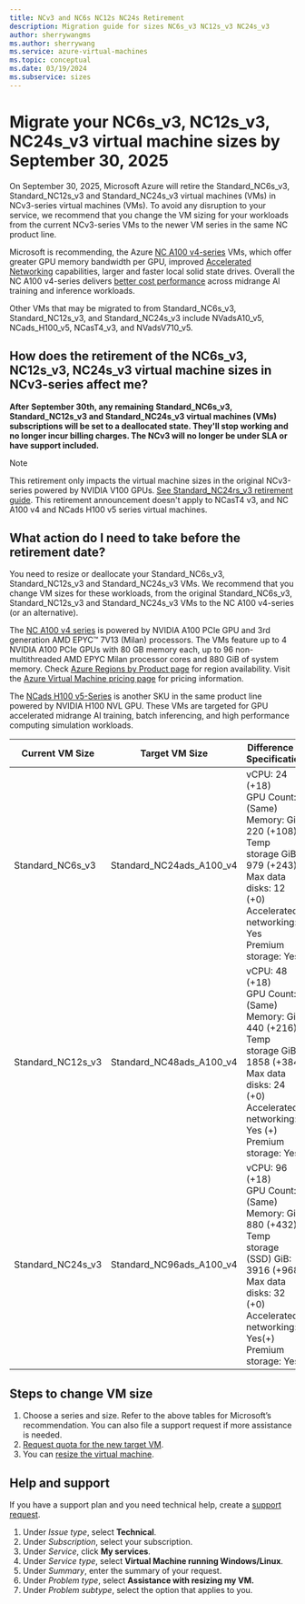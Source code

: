 ```yaml
---
title: NCv3 and NC6s NC12s NC24s Retirement
description: Migration guide for sizes NC6s_v3 NC12s_v3 NC24s_v3
author: sherrywangms
ms.author: sherrywang
ms.service: azure-virtual-machines
ms.topic: conceptual
ms.date: 03/19/2024
ms.subservice: sizes
---
```

# Migrate your NC6s_v3, NC12s_v3, NC24s_v3 virtual machine sizes by September 30, 2025

On September 30, 2025, Microsoft Azure will retire the Standard_NC6s_v3, Standard_NC12s_v3 and Standard_NC24s_v3 virtual machines (VMs) in NCv3-series virtual machines (VMs). To avoid any disruption to your service, we recommend that you change the VM sizing for your workloads from the current NCv3-series VMs to the newer VM series in the same NC product line.

Microsoft is recommending, the Azure [NC A100 v4-series](./nc-a100-v4-series.md) VMs, which offer greater GPU memory bandwidth per GPU, improved [Accelerated Networking](/azure/virtual-network/create-vm-accelerated-networking-cli) capabilities, larger and faster local solid state drives. Overall the NC A100 v4-series delivers [better cost performance](https://techcommunity.microsoft.com/t5/azure-high-performance-computing/a-quick-start-to-benchmarking-in-azure-nvidia-deep-learning/ba-p/3563884) across midrange AI training and inference workloads. 

Other VMs that may be migrated to from Standard_NC6s_v3, Standard_NC12s_v3, and Standard_NC24s_v3 include NVadsA10_v5, NCads_H100_v5, NCasT4_v3, and NVadsV710_v5.

## How does the retirement of the NC6s_v3, NC12s_v3, NC24s_v3 virtual machine sizes in NCv3-series affect me? 

**After** **September 30th, any remaining** **Standard_NC6s_v3, Standard_NC12s_v3 and Standard_NC24s_v3 virtual machines (VMs) subscriptions will be set to a deallocated state. They'll stop working and no longer incur billing charges. The NCv3 will no longer be under SLA or have support included.** 

> [!Note]
> This retirement only impacts the virtual machine sizes in the original NCv3-series powered by NVIDIA V100 GPUs. [See Standard_NC24rs_v3 retirement guide](https://aka.ms/nc24rsv3migrationguide). This retirement announcement doesn't apply to NCasT4 v3, and NC A100 v4 and NCads H100 v5 series virtual machines.

## What action do I need to take before the retirement date? 

You need to resize or deallocate your Standard_NC6s_v3, Standard_NC12s_v3 and Standard_NC24s_v3 VMs. We recommend that you change VM sizes for these workloads, from the original Standard_NC6s_v3, Standard_NC12s_v3 and Standard_NC24s_v3 VMs to the NC A100 v4-series (or an alternative).

The [NC A100 v4 series](./nc-a100-v4-series.md) is powered by NVIDIA A100 PCIe GPU and 3rd generation AMD EPYC™ 7V13 (Milan) processors. The VMs feature up to 4 NVIDIA A100 PCIe GPUs with 80 GB memory each, up to 96 non-multithreaded AMD EPYC Milan processor cores and 880 GiB of system memory. Check [Azure Regions by Product page](https://azure.microsoft.com/explore/global-infrastructure/products-by-region/) for region availability. Visit the [Azure Virtual Machine pricing page](https://azure.microsoft.com/pricing/details/virtual-machines/) for pricing information.

The [NCads H100 v5-Series](./ncads-h100-v5.md) is another SKU in the same product line powered by NVIDIA H100 NVL GPU. These VMs are targeted for GPU accelerated midrange AI training, batch inferencing, and high performance computing simulation workloads.  

| Current VM Size| Target VM Size | Difference in Specification |
|---|---|---|
| Standard_NC6s_v3 | Standard_NC24ads_A100_v4 | vCPU: 24 (+18) <br> GPU Count: 1 (Same)<br>Memory: GiB 220 (+108)<br>Temp storage GiB: 979 (+243)<br>Max data disks: 12 (+0)<br>Accelerated networking: Yes<br>Premium storage: Yes |
| Standard_NC12s_v3 | Standard_NC48ads_A100_v4 | vCPU: 48 (+18) <br> GPU Count: 2 (Same)<br>Memory: GiB 440 (+216)<br>Temp storage GiB: 1858 (+384) <br>Max data disks: 24 (+0)<br>Accelerated networking: Yes (+)<br>Premium storage: Yes |
| Standard_NC24s_v3 | Standard_NC96ads_A100_v4 | vCPU: 96 (+18) <br> GPU Count: 4 (Same)<br>Memory: GiB 880 (+432)<br>Temp storage (SSD) GiB: 3916 (+968)<br>Max data disks: 32 (+0)<br>Accelerated networking: Yes(+)<br>Premium storage: Yes |

## Steps to change VM size 

1. Choose a series and size. Refer to the above tables for Microsoft’s recommendation. You can also file a support request if more assistance is needed.
2. [Request quota for the new target VM](/azure/azure-portal/supportability/per-vm-quota-requests).
3. You can [resize the virtual machine](resize-vm.md). 

   

## Help and support

If you have a support plan and you need technical help, create a [support request](https://portal.azure.com/). 

1. Under _Issue type_, select **Technical**. 
2. Under _Subscription_, select your subscription. 
3. Under _Service_, click **My services**.  
4. Under _Service type_, select **Virtual Machine running Windows/Linux**.
5. Under _Summary_, enter the summary of your request.
6. Under _Problem type_, select **Assistance with resizing my VM.**
1. Under _Problem subtype_, select the option that applies to you.

